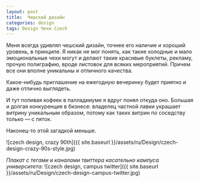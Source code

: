 ```yaml
---
layout: post
title:  Чешский дизайн
categories: design
tags: Design Чехи Czech
---
```

Меня всегда удивлял чешский дизайн, точнее его наличие и хороший уровень, в принципе. Я никак не мог понять, как такие холодные и мало эмоциональные чехи могут и делают такие красивые буклеты, рекламу, прочую полиграфию, вроде листовок для всяких мероприятий. Причем все они вполне уникальны и отличного качества. 

Какое-нибудь приглашение на ежегодную вечеринку будет приятно и даже отлично выглядеть.

И тут попивая кофеек в палладииуме я вдруг понял откуда оно. Большая  и долгая конкуренция в бизнесе: владелец частной лавки украшает витрину уникальным образом, потому как таких витрин по соседству только — с пяток.

Наконец-то этой загадкой меньше.

![czech design, crazy 90th]({{ site.baseurl }}/assets/ru/Design/czech-design-crazy-90s-style.jpg)

_Плакат с тегами и каналами твиттера касательно кампуса университета:_
![czech design, campus twitter]({{ site.baseurl }}/assets/ru/Design/czech-design-campus-twitter.jpg)


